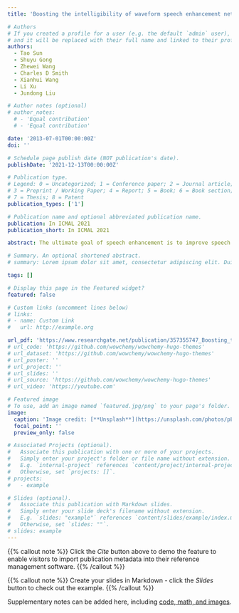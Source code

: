 ```yaml
---
title: 'Boosting the intelligibility of waveform speech enhancement networks through self-supervised representations'

# Authors
# If you created a profile for a user (e.g. the default `admin` user), write the username (folder name) here
# and it will be replaced with their full name and linked to their profile.
authors:
  - Tao Sun
  - Shuyu Gong
  - Zhewei Wang
  - Charles D Smith 
  - Xianhui Wang
  - Li Xu
  - Jundong Liu

# Author notes (optional)
# author_notes:
  # - 'Equal contribution'
  # - 'Equal contribution'

date: '2013-07-01T00:00:00Z'
doi: ''

# Schedule page publish date (NOT publication's date).
publishDate: '2021-12-13T00:00:00Z'

# Publication type.
# Legend: 0 = Uncategorized; 1 = Conference paper; 2 = Journal article;
# 3 = Preprint / Working Paper; 4 = Report; 5 = Book; 6 = Book section;
# 7 = Thesis; 8 = Patent
publication_types: ['1']

# Publication name and optional abbreviated publication name.
publication: In ICMAL 2021
publication_short: In ICMAL 2021

abstract: The ultimate goal of speech enhancement is to improve speech quality and intelligibility. Integrating human speech elements into waveform denoising neural networks has proven to be a simple yet effective strategy for this purpose. Such integration, however, has mostly been carried out within supervised learning settings, without taking advantage of the power of the latest self-supervised learning models, which have demonstrated remarkable capability of extracting knowledge from large training sets. In this paper, we present K-SENet, a knowledge-assisted waveform framework for speech enhancement. Wave-U-Net is utilized as the baseline model and the foundation to build our framework. To achieve enhanced intelligibility, we propose a perceptual loss function that relies on self-supervised speech representations pretrained on large datasets, to provide guidance for the baseline network. Wav2vec and PASE are the choices of self-supervised models in this work. Our proposed perceptual loss is calculated upon the perceptual similarities captured by the speech representations. Minimizing this loss would ensure the denoised network outputs sound like clean human speeches. Experiments on the Noisy VCTK and modified TIMIT datasets demonstrate that our K-SENet can significantly improve the perceptual quality of network outputs.

# Summary. An optional shortened abstract.
# summary: Lorem ipsum dolor sit amet, consectetur adipiscing elit. Duis posuere tellus ac convallis placerat. Proin tincidunt magna sed ex sollicitudin condimentum.

tags: []

# Display this page in the Featured widget?
featured: false

# Custom links (uncomment lines below)
# links:
# - name: Custom Link
#   url: http://example.org

url_pdf: 'https://www.researchgate.net/publication/357355747_Boosting_the_Intelligibility_of_Waveform_Speech_Enhancement_Networks_through_Self-supervised_Representations#fullTextFileContent'
# url_code: 'https://github.com/wowchemy/wowchemy-hugo-themes'
# url_dataset: 'https://github.com/wowchemy/wowchemy-hugo-themes'
# url_poster: ''
# url_project: ''
# url_slides: ''
# url_source: 'https://github.com/wowchemy/wowchemy-hugo-themes'
# url_video: 'https://youtube.com'

# Featured image
# To use, add an image named `featured.jpg/png` to your page's folder.
image:
  caption: 'Image credit: [**Unsplash**](https://unsplash.com/photos/pLCdAaMFLTE)'
  focal_point: ''
  preview_only: false

# Associated Projects (optional).
#   Associate this publication with one or more of your projects.
#   Simply enter your project's folder or file name without extension.
#   E.g. `internal-project` references `content/project/internal-project/index.md`.
#   Otherwise, set `projects: []`.
# projects:
#   - example

# Slides (optional).
#   Associate this publication with Markdown slides.
#   Simply enter your slide deck's filename without extension.
#   E.g. `slides: "example"` references `content/slides/example/index.md`.
#   Otherwise, set `slides: ""`.
# slides: example
---
```


{{% callout note %}}
Click the _Cite_ button above to demo the feature to enable visitors to import publication metadata into their reference management software.
{{% /callout %}}

{{% callout note %}}
Create your slides in Markdown - click the _Slides_ button to check out the example.
{{% /callout %}}

Supplementary notes can be added here, including [code, math, and images](https://wowchemy.com/docs/writing-markdown-latex/).
